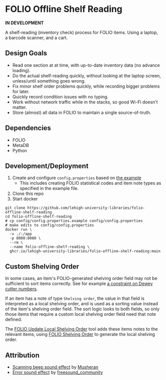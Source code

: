 # FOLIO Offline Shelf Reading

**IN DEVELOPMENT**

A shelf-reading (inventory check) process for FOLIO items.  Using a laptop, a barcode scanner, and a cart.

## Design Goals

- Read one section at at time, with up-to-date inventory data (no advance loading).
- Do the actual shelf-reading quickly, without looking at the laptop screen, unless/until something goes wrong.
- Fix minor shelf order problems quickly, while recording bigger problems for later.
- Quickly record condition issues with no typing.
- Work without network traffic while in the stacks, so good Wi-Fi doesn't matter.
- Store (almost) all data in FOLIO to maintain a single source-of-truth.

## Dependencies

- FOLIO
- MetaDB
- Python

## Development/Deployment

1. Create and configure `config.properties` based on [the example](./config/config.properties.example)
    - This includes creating FOLIO statistical codes and item note types as specified in the example file. 
1. Clone this repo
1. Start docker
```
git clone https://github.com/lehigh-university-libraries/folio-offline-shelf-reading
cd folio-offline-shelf-reading
# cp config/config.properties.example config/config.properties
# make edits to config/config.properties
docker run \
  -v ./:/app
  -p 8080:8080 \
  --rm \
  --name folio-offline-shelf-reading \
  ghcr.io/lehigh-university-libraries/folio-offline-shelf-reading:main
```

## Custom Shelving Order

In some cases, an item's FOLIO-generated shelving order field may not be sufficient to sort items correctly.  See for example [a constraint on Dewey cutter numbers](https://github.com/lehigh-university-libraries/folio-shelving-order?tab=readme-ov-file#non-standard-behavior).

If an item has a note of type `Shelving order`, the value in that field is interpreted as a local shelving order, and is used as a sorting value instead of the item's shelving order field.  The sort logic looks to both fields, so only those items that require a custom local shelving order field need that note defined.

The [FOLIO Update Local Shelving Order](https://github.com/lehigh-university-libraries/folio-update-local-shelving-order) tool adds these items notes to the relevant items, using [FOLIO Shelving Order](https://github.com/lehigh-university-libraries/folio-shelving-order) to generate the local shelving order.

## Attribution

- [Scanning beep sound effect](https://pixabay.com/sound-effects/beep-313342/) by [Musheran](https://pixabay.com/users/musheran-40634446/)
- [Error sound effect](https://pixabay.com/sound-effects/message-notification-103496/) by [freesound_community](https://pixabay.com/users/freesound_community-46691455/)
